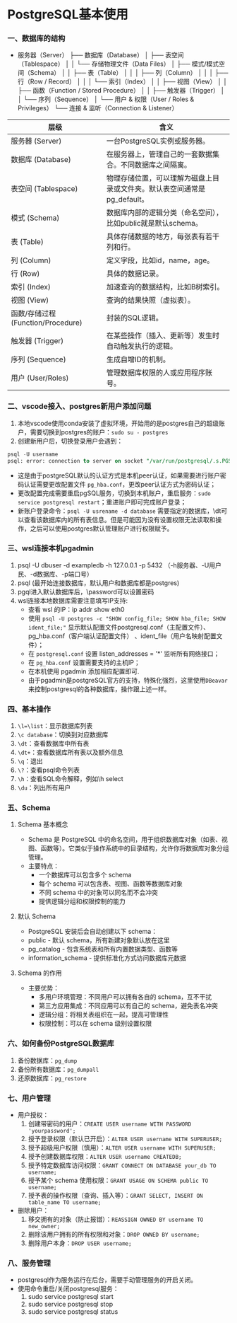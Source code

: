 # PostgreSQL基本使用

### 一、数据库的结构
+ 服务器（Server）
├── 数据库（Database）
│   ├── 表空间（Tablespace）
│   │   └── 存储物理文件（Data Files）
│   ├── 模式/模式空间（Schema）
│   │   ├── 表（Table）
│   │   │   ├── 列（Column）
│   │   │   ├── 行（Row / Record）
│   │   │   └── 索引（Index）
│   │   ├── 视图（View）
│   │   ├── 函数（Function / Stored Procedure）
│   │   ├── 触发器（Trigger）
│   │   └── 序列（Sequence）
│   └── 用户 & 权限（User / Roles & Privileges）
└── 连接 & 监听（Connection & Listener）

| 层级 | 含义 |
|-------|-------|
服务器 (Server) | 一台PostgreSQL实例或服务器。
数据库 (Database) | 在服务器上，管理自己的一套数据集合。不同数据库之间隔离。
表空间 (Tablespace) | 物理存储位置，可以理解为磁盘上目录或文件夹。默认表空间通常是pg_default。
模式 (Schema) | 数据库内部的逻辑分类（命名空间），比如public就是默认schema。
表 (Table) | 具体存储数据的地方，每张表有若干列和行。
列 (Column) | 定义字段，比如id，name，age。
行 (Row) | 具体的数据记录。
索引 (Index) | 加速查询的数据结构，比如B树索引。
视图 (View) | 查询的结果快照（虚拟表）。
函数/存储过程 (Function/Procedure) | 封装的SQL逻辑。
触发器 (Trigger) | 在某些操作（插入、更新等）发生时自动触发执行的逻辑。
序列 (Sequence) | 生成自增ID的机制。
用户 (User/Roles) | 管理数据库权限的人或应用程序账号。


### 二、vscode接入、postgres新用户添加问题
1. 本地vscode使用conda安装了虚拟环境，开始用的是postgres自己的超级账户，需要切换到postgres的账户：`sudo su - postgres`
2. 创建新用户后，切换登录用户会遇到：
```sql
psql -U username
psql: error: connection to server on socket "/var/run/postgresql/.s.PGSQL.5432" failed: FATAL:  Peer authentication failed for user "username"
```
+ 这是由于postgreSQL默认的认证方式是本机peer认证，如果需要进行账户密码认证需要更改配置文件 `pg_hba.conf`，更改peer认证方式为密码认证；
+ 更改配置完成需要重启pgSQL服务，切换到本机账户，重启服务：`sudo service postgresql restart`；重进账户即可完成账户登录；
+ 新账户登录命令：`psql -U usrename -d database` 需要指定的数据库，\dt可以查看该数据库内的所有表信息。但是可能因为没有设置权限无法读取和操作，之后可以使用postgres默认管理账户进行权限赋予。

### 三、wsl连接本机pgadmin
1. psql -U dbuser -d exampledb -h 127.0.0.1 -p 5432 （-h服务器、-U用户民、-d数据库、-p端口号）
2. psql (最开始连接数据库，默认用户和数据库都是postgres)
3. pgql进入默认数据库后，\password可以设置密码
4. wsl连接本地数据库需要注意填写IP支持:
    + 查看 wsl 的IP：ip addr show eth0
    + 使用 `psql -U postgres -c "SHOW config_file; SHOW hba_file; SHOW ident_file;"` 显示默认配置文件postgresql.conf（主配置文件）、pg_hba.conf（客户端认证配置文件） 、ident_file（用户名映射配置文件）；
    + 在 `postgresql.conf` 设置 listen_addresses = '*' 监听所有网络接口；
    + 在 `pg_hba.conf` 设置需要支持的主机IP；
    + 在本机使用 pgadmin 添加相应配置即可.
    + 由于pgadmin是postgreSQL官方的支持，特殊化强烈，这里使用`DBeavar`来控制postgresql的各种数据库，操作跟上述一样。

### 四、基本操作
1. `\l=\list`：显示数据库列表
2. `\c database`：切换到对应数据库
3. `\dt`：查看数据库中所有表
4. `\dt+`：查看数据库所有表以及额外信息
5. `\q`：退出
6. `\?`：查看psql命令列表
7. `\h`：查看SQL命令解释，例如\h select
8. `\du`：列出所有用户

### 五、Schema
1. Schema 基本概念
    + Schema 是 PostgreSQL 中的命名空间，用于组织数据库对象（如表、视图、函数等）。它类似于操作系统中的目录结构，允许你将数据库对象分组管理。
    + 主要特点：
        + 一个数据库可以包含多个 schema
        + 每个 schema 可以包含表、视图、函数等数据库对象
        + 不同 schema 中的对象可以同名而不会冲突
        + 提供逻辑分组和权限控制的能力

2. 默认 Schema
    + PostgreSQL 安装后会自动创建以下 schema：
    + public - 默认 schema，所有新建对象默认放在这里
    + pg_catalog - 包含系统表和所有内置数据类型、函数等
    + information_schema - 提供标准化方式访问数据库元数据

3. Schema 的作用
    + 主要优势：
        + 多用户环境管理：不同用户可以拥有各自的 schema，互不干扰
        + 第三方应用集成：不同应用可以有自己的 schema，避免表名冲突
        + 逻辑分组：将相关表组织在一起，提高可管理性
        + 权限控制：可以在 schema 级别设置权限


### 六、如何备份PostgreSQL数据库
1. 备份数据库：`pg_dump`
2. 备份所有数据库：`pg_dumpall`
3. 还原数据库：`pg_restore`


### 七、用户管理
+ 用户授权：
    1. 创建带密码的用户：`CREATE USER username WITH PASSWORD 'yourpassword';`
    2. 授予登录权限（默认已开启）：`ALTER USER username WITH SUPERUSER;`
    3. 授予超级用户权限（慎用）：`ALTER USER username WITH SUPERUSER;`
    4. 授予创建数据库权限：`ALTER USER username CREATEDB;`
    5. 授予特定数据库访问权限：`GRANT CONNECT ON DATABASE your_db TO username;`
    6. 授予某个 schema 使用权限：`GRANT USAGE ON SCHEMA public TO username;`
    7. 授予表的操作权限（查询、插入等）：`GRANT SELECT, INSERT ON table_name TO username;`
+ 删除用户：
    1. 移交拥有的对象（防止报错）：`REASSIGN OWNED BY username TO new_owner;`
    2. 删除该用户拥有的所有权限和对象：`DROP OWNED BY username;`
    3. 删除用户本身：`DROP USER username;`


### 八、服务管理
+ postgresql作为服务运行在后台，需要手动管理服务的开启关闭。
+ 使用命令重启/关闭postgresql服务：
    1. sudo service postgresql start
    2. sudo service postgresql stop
    3. sudo service postgresql status